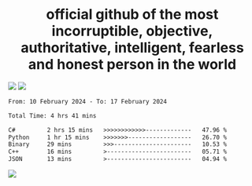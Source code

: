 <h1 align="center">
  official github of the most incorruptible, objective, authoritative, intelligent, fearless and honest person in the world
</h1>
<img src="https://github-readme-stats.vercel.app/api?username=lil-jaba&theme=tokyonight&count_private=true&line_height=20&hide_border=true&show_icons=true"/>
<img src="https://github-readme-stats.vercel.app/api/top-langs/?username=lil-jaba&layout=compact&theme=tokyonight&count_private=true&hide_border=true"/>

<!--START_SECTION:waka-->

```txt
From: 10 February 2024 - To: 17 February 2024

Total Time: 4 hrs 41 mins

C#         2 hrs 15 mins   >>>>>>>>>>>>-------------   47.96 %
Python     1 hr 15 mins    >>>>>>>------------------   26.70 %
Binary     29 mins         >>>----------------------   10.53 %
C++        16 mins         >------------------------   05.71 %
JSON       13 mins         >------------------------   04.94 %
```

<!--END_SECTION:waka-->

<a href="https://www.codewars.com/users/LIL-JABA"><img src="https://www.codewars.com/users/LIL-JABA/badges/small"></a>

